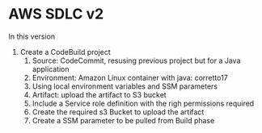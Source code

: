 # AWS SDLC v2

In this version
1. Create a CodeBuild project
   1. Source: CodeCommit, resusing previous project but for a Java application
   2. Environment: Amazon Linux container with java: corretto17
   3. Using local environment variables and SSM parameters
   4. Artifact: upload the artifact to S3 bucket
   5. Include a Service role definition with the righ permissions required
   6. Create the required s3 Bucket to upload the artifact
   7. Create a SSM parameter to be pulled from Build phase
